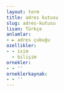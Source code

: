```yaml
---
layout: term
title: adres kutusu
slug: adres-kutusu
lisan: Türkçe
anlamlar:
- ► adres çubuğu
ozellikler:
- - isim
  - bilişim
ornekler:
- - ''
orneklerkaynak:
- - ''
---
```

